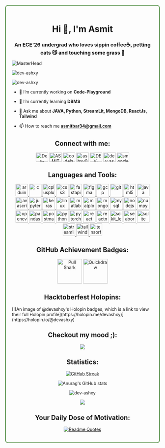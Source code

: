 <div style="border: 2px solid #408332ff; padding: 20px; border-radius: 10px;">

<h1 align="center">Hi 👋, I'm Asmit</h1>
<h3 align="center">An ECE'26 undergrad who loves sippin coffee☕, petting cats 😼 and touching some grass 🌿</h3>

![MasterHead](https://user-images.githubusercontent.com/10498744/210012254-234538ff-d198-48aa-8964-37e6fd45d227.gif)




<p align="left"> <img src="https://komarev.com/ghpvc/?username=dev-ashxy&label=Profile%20views&color=0e75b6&style=flat" alt="dev-ashxy" /> </p>

<p><img align="center" src="https://github-profile-trophy.vercel.app/?username=dev-ashxy&theme=kimbie_dark" alt="dev-ashxy" /></p>


- 🔭 I’m currently working on **Code-Playground**

- 🌱 I’m currently learning **DBMS**

- 💬 Ask me about **JAVA, Python, StreamLit, MongoDB, ReactJs, Tailwind**

- 📫 How to reach me **asmitbar34@gmail.com**

<h2 align="center">Connect with me:</h2>
<p align="center">
<a href="https://github.com/Dev-ashxy" target="blank"><img align="center" src="https://raw.githubusercontent.com/rahuldkjain/github-profile-readme-generator/master/src/images/icons/Social/github.svg" alt="Dev-ashxy" height="30" width="40" /></a>
<a href="https://linkedin.com/in/ASMIT BARIK" target="blank"><img align="center" src="https://raw.githubusercontent.com/rahuldkjain/github-profile-readme-generator/master/src/images/icons/Social/linked-in-alt.svg" alt="ASMIT BARIK" height="30" width="40" /></a>
<a href="https://kaggle.com/codelane" target="blank"><img align="center" src="https://raw.githubusercontent.com/rahuldkjain/github-profile-readme-generator/master/src/images/icons/Social/kaggle.svg" alt="codelane" height="30" width="40" /></a>
<a href="https://hackerrank.com/ashxy09" target="blank"><img align="center" src="https://raw.githubusercontent.com/rahuldkjain/github-profile-readme-generator/master/src/images/icons/Social/hackerrank.svg" alt="ashxy09" height="30" width="40" /></a>
<a href="https://leetcode.com/DEV-ash09" target="blank"><img align="center" src="https://raw.githubusercontent.com/rahuldkjain/github-profile-readme-generator/master/src/images/icons/Social/leet-code.svg" alt="DEV-ash09" height="30" width="40" /></a>
<a href="https://auth.geeksforgeeks.org/user/dev_ashxy" target="blank"><img align="center" src="https://raw.githubusercontent.com/rahuldkjain/github-profile-readme-generator/master/src/images/icons/Social/geeks-for-geeks.svg" alt="dev_ashxy" height="30" width="40" /></a>
<a href="https://discord.gg/smoozie_9" target="blank"><img align="center" src="https://raw.githubusercontent.com/rahuldkjain/github-profile-readme-generator/master/src/images/icons/Social/discord.svg" alt="smoozie_9" height="30" width="40" /></a>
</p>

<h2 align="center">Languages and Tools:</h2>
<p align="center"> <a href="https://developer.mozilla.org/en-US/docs/Web/arduino" target="_blank" rel="noreferrer"> <img src="https://skillicons.dev/icons?i=arduino" alt="arduino" width="40" height="40"/> </a> <a href="https://developer.mozilla.org/en-US/docs/Web/c" target="_blank" rel="noreferrer"> <img src="https://skillicons.dev/icons?i=c" alt="c" width="40" height="40"/> </a> <a href="https://developer.mozilla.org/en-US/docs/Web/cplusplus" target="_blank" rel="noreferrer"> <img src="https://skillicons.dev/icons?i=cpp" alt="cplusplus" width="40" height="40"/> </a> <a href="https://developer.mozilla.org/en-US/docs/Web/css3" target="_blank" rel="noreferrer"> <img src="https://skillicons.dev/icons?i=css" alt="css3" width="40" height="40"/> </a> <a href="https://developer.mozilla.org/en-US/docs/Web/fastapi" target="_blank" rel="noreferrer"> <img src="https://skillicons.dev/icons?i=fastapi" alt="fastapi" width="40" height="40"/> </a> <a href="https://developer.mozilla.org/en-US/docs/Web/figma" target="_blank" rel="noreferrer"> <img src="https://skillicons.dev/icons?i=figma" alt="figma" width="40" height="40"/> </a> <a href="https://developer.mozilla.org/en-US/docs/Web/gcp" target="_blank" rel="noreferrer"> <img src="https://skillicons.dev/icons?i=gcp" alt="gcp" width="40" height="40"/> </a> <a href="https://developer.mozilla.org/en-US/docs/Web/git" target="_blank" rel="noreferrer"> <img src="https://skillicons.dev/icons?i=git" alt="git" width="40" height="40"/> </a> <a href="https://developer.mozilla.org/en-US/docs/Web/html5" target="_blank" rel="noreferrer"> <img src="https://skillicons.dev/icons?i=html" alt="html5" width="40" height="40"/> </a> <a href="https://developer.mozilla.org/en-US/docs/Web/java" target="_blank" rel="noreferrer"> <img src="https://skillicons.dev/icons?i=java" alt="java" width="40" height="40"/> </a> <a href="https://developer.mozilla.org/en-US/docs/Web/javascript" target="_blank" rel="noreferrer"> <img src="https://skillicons.dev/icons?i=js" alt="javascript" width="40" height="40"/> </a> <a href="https://developer.mozilla.org/en-US/docs/Web/jupyter" target="_blank" rel="noreferrer"> <img src="https://cdn.jsdelivr.net/gh/devicons/devicon/icons/jupyter/jupyter-original-wordmark.svg" alt="jupyter" width="40" height="40"/> </a> <a href="https://developer.mozilla.org/en-US/docs/Web/keras" target="_blank" rel="noreferrer"> <img src="https://cdn.jsdelivr.net/gh/devicons/devicon/icons/keras/keras-original.svg" alt="keras" width="40" height="40"/> </a> <a href="https://developer.mozilla.org/en-US/docs/Web/linux" target="_blank" rel="noreferrer"> <img src="https://skillicons.dev/icons?i=linux" alt="linux" width="40" height="40"/> </a> <a href="https://developer.mozilla.org/en-US/docs/Web/matlab" target="_blank" rel="noreferrer"> <img src="https://skillicons.dev/icons?i=matlab" alt="matlab" width="40" height="40"/> </a> <a href="https://developer.mozilla.org/en-US/docs/Web/matplotlib" target="_blank" rel="noreferrer"> <img src="https://cdn.jsdelivr.net/gh/devicons/devicon/icons/matplotlib/matplotlib-original.svg" alt="matplotlib" width="40" height="40"/> </a> <a href="https://developer.mozilla.org/en-US/docs/Web/mongodb" target="_blank" rel="noreferrer"> <img src="https://skillicons.dev/icons?i=mongodb" alt="mongodb" width="40" height="40"/> </a> <a href="https://developer.mozilla.org/en-US/docs/Web/mysql" target="_blank" rel="noreferrer"> <img src="https://skillicons.dev/icons?i=mysql" alt="mysql" width="40" height="40"/> </a> <a href="https://developer.mozilla.org/en-US/docs/Web/nodejs" target="_blank" rel="noreferrer"> <img src="https://skillicons.dev/icons?i=nodejs" alt="nodejs" width="40" height="40"/> </a> <a href="https://developer.mozilla.org/en-US/docs/Web/numpy" target="_blank" rel="noreferrer"> <img src="https://cdn.jsdelivr.net/gh/devicons/devicon/icons/numpy/numpy-original.svg" alt="numpy" width="40" height="40"/> </a> <a href="https://developer.mozilla.org/en-US/docs/Web/opencv" target="_blank" rel="noreferrer"> <img src="https://skillicons.dev/icons?i=opencv" alt="opencv" width="40" height="40"/> </a> <a href="https://developer.mozilla.org/en-US/docs/Web/pandas" target="_blank" rel="noreferrer"> <img src="https://cdn.jsdelivr.net/gh/devicons/devicon/icons/pandas/pandas-original.svg" alt="pandas" width="40" height="40"/> </a> <a href="https://developer.mozilla.org/en-US/docs/Web/postman" target="_blank" rel="noreferrer"> <img src="https://skillicons.dev/icons?i=postman" alt="postman" width="40" height="40"/> </a> <a href="https://developer.mozilla.org/en-US/docs/Web/python" target="_blank" rel="noreferrer"> <img src="https://skillicons.dev/icons?i=py" alt="python" width="40" height="40"/> </a> <a href="https://developer.mozilla.org/en-US/docs/Web/pytorch" target="_blank" rel="noreferrer"> <img src="https://skillicons.dev/icons?i=pytorch" alt="pytorch" width="40" height="40"/> </a> <a href="https://developer.mozilla.org/en-US/docs/Web/react" target="_blank" rel="noreferrer"> <img src="https://skillicons.dev/icons?i=react" alt="react" width="40" height="40"/> </a> <a href="https://developer.mozilla.org/en-US/docs/Web/reactnative" target="_blank" rel="noreferrer"> <img src="https://skillicons.dev/icons?i=react" alt="reactnative" width="40" height="40"/> </a> <a href="https://developer.mozilla.org/en-US/docs/Web/scikit_learn" target="_blank" rel="noreferrer"> <img src="https://skillicons.dev/icons?i=scikitlearn" alt="scikit_learn" width="40" height="40"/> </a> <a href="https://developer.mozilla.org/en-US/docs/Web/seaborn" target="_blank" rel="noreferrer"> <img src="https://cdn.jsdelivr.net/gh/devicons/devicon/icons/python/python-original.svg" alt="seaborn" width="40" height="40"/> </a> <a href="https://developer.mozilla.org/en-US/docs/Web/sqlite" target="_blank" rel="noreferrer"> <img src="https://skillicons.dev/icons?i=sqlite" alt="sqlite" width="40" height="40"/> </a> <a href="https://developer.mozilla.org/en-US/docs/Web/streamlit" target="_blank" rel="noreferrer"> <img src="https://cdn.simpleicons.org/streamlit/FF4B4B" alt="streamlit" width="40" height="40"/> </a> <a href="https://developer.mozilla.org/en-US/docs/Web/tailwind" target="_blank" rel="noreferrer"> <img src="https://skillicons.dev/icons?i=tailwind" alt="tailwind" width="40" height="40"/> </a> <a href="https://developer.mozilla.org/en-US/docs/Web/tensorflow" target="_blank" rel="noreferrer"> <img src="https://skillicons.dev/icons?i=tensorflow" alt="tensorflow" width="40" height="40"/> </a></p>


<h2 align="center">GitHub Achievement Badges:</h2>
<p align="center">
  <img src="https://github.githubassets.com/images/modules/profile/achievements/pull-shark-default.png" alt="Pull Shark" width="80" height="80" />
  <img src="https://github.githubassets.com/images/modules/profile/achievements/quickdraw-default.png" alt="Quickdraw" width="80" height="80" />
</p>

<h2 align="center">Hacktoberfest Holopins:</h2>
[![An image of @devashxy's Holopin badges, which is a link to view their full Holopin profile](https://holopin.me/devashxy)](https://holopin.io/@devashxy)

<h2 align="center">Checkout my mood ;):</h2>
<p align="center">
  <a href="https://github.com/kittinan/spotify-github-profile">
    <img src="https://spotify-github-profile.kittinanx.com/api/view?uid=31bpndtqagw36pc4h6mis4dluvuq&cover_image=true&theme=default&show_offline=true&background_color=121212&interchange=true&profanity=false&bar_color_cover=true">
  </a>
</p>

<h2 align="center">Statistics:</h2>
<p align="center"><a href="https://git.io/streak-stats"><img src="https://streak-stats.demolab.com?user=dev-ashxy&theme=dark&border_radius=4.7" alt="GitHub Streak" /></a></p>

<p align="center"><img src="https://github-readme-stats.vercel.app/api?username=dev-ashxy&show_icons=true&theme=tokyonight" alt="Anurag's GitHub stats" /></p>

<p align="center"><img align="center" src="https://github-readme-stats.vercel.app/api/top-langs?username=dev-ashxy&show_icons=true&theme=tokyonight&locale=en&layout=compact" alt="dev-ashxy" /></p>

<p align="center"><img align="center" src="https://github-readme-activity-graph.vercel.app/graph?username=dev-ashxy&theme=tokyonight"/></p>

<h2 align="center">Your Daily Dose of Motivation:</h2>
<p align="center"><a href="https://github.com/piyushsuthar/github-readme-quotes"><img src="https://quotes-github-readme.vercel.app/api?type=horizontal&theme=tokyonight" alt="Readme Quotes" /></a></p>

</div>

